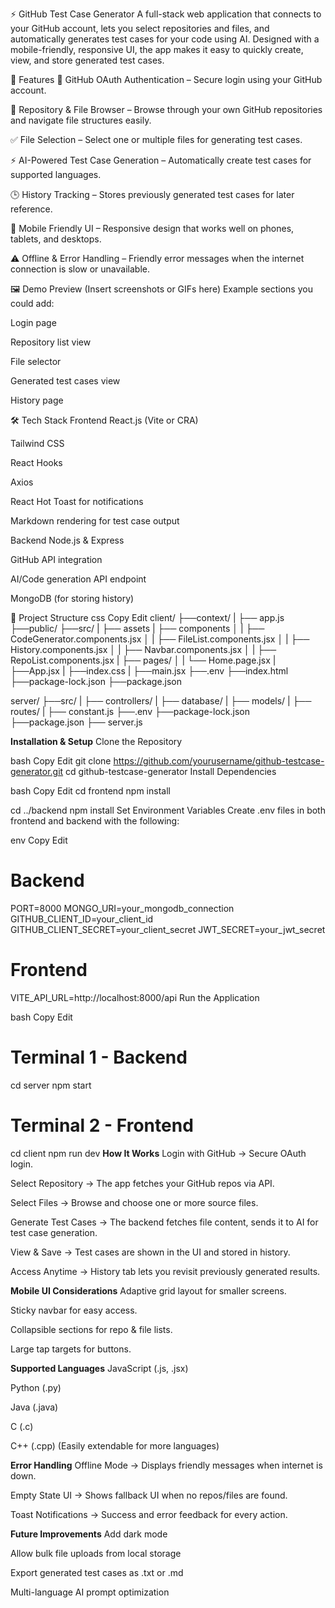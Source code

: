 ⚡ GitHub Test Case Generator
A full-stack web application that connects to your GitHub account, lets you select repositories and files, and automatically generates test cases for your code using AI. Designed with a mobile-friendly, responsive UI, the app makes it easy to quickly create, view, and store generated test cases.

📌 Features
🔐 GitHub OAuth Authentication – Secure login using your GitHub account.

📂 Repository & File Browser – Browse through your own GitHub repositories and navigate file structures easily.

✅ File Selection – Select one or multiple files for generating test cases.

⚡ AI-Powered Test Case Generation – Automatically create test cases for supported languages.

🕒 History Tracking – Stores previously generated test cases for later reference.

📱 Mobile Friendly UI – Responsive design that works well on phones, tablets, and desktops.

⚠ Offline & Error Handling – Friendly error messages when the internet connection is slow or unavailable.

🖼 Demo Preview
(Insert screenshots or GIFs here)
Example sections you could add:

Login page

Repository list view

File selector

Generated test cases view

History page

🛠 Tech Stack
Frontend
React.js (Vite or CRA)

Tailwind CSS

React Hooks

Axios

React Hot Toast for notifications

Markdown rendering for test case output

Backend
Node.js & Express

GitHub API integration

AI/Code generation API endpoint

MongoDB (for storing history)

📂 Project Structure
css
Copy
Edit
client/
  ├──context/
  |   ├── app.js
  ├──public/
  ├──src/
  |   ├── assets
  |   ├── components
  │   |   ├── CodeGenerator.components.jsx
  │   |   ├── FileList.components.jsx
  │   |   ├── History.components.jsx
  │   |   ├── Navbar.components.jsx
  │   |   ├── RepoList.components.jsx
  |   ├── pages/
  │   |   └── Home.page.jsx
  |   ├──App.jsx
  |   ├──index.css
  |   ├──main.jsx
  ├──.env
  ├──index.html
  ├──package-lock.json
  ├──package.json

  
server/
  ├──src/
  |   ├── controllers/
  |   ├── database/
  |   ├── models/
  |   ├── routes/
  |   ├── constant.js
  ├──.env
  ├──package-lock.json
  ├──package.json
  ├── server.js

**Installation & Setup**
Clone the Repository

bash
Copy
Edit
git clone https://github.com/yourusername/github-testcase-generator.git
cd github-testcase-generator
Install Dependencies

bash
Copy
Edit
cd frontend
npm install

cd ../backend
npm install
Set Environment Variables
Create .env files in both frontend and backend with the following:

env
Copy
Edit
# Backend
PORT=8000
MONGO_URI=your_mongodb_connection
GITHUB_CLIENT_ID=your_client_id
GITHUB_CLIENT_SECRET=your_client_secret
JWT_SECRET=your_jwt_secret

# Frontend
VITE_API_URL=http://localhost:8000/api
Run the Application

bash
Copy
Edit
# Terminal 1 - Backend
cd server
npm start

# Terminal 2 - Frontend
cd client
npm run dev
**How It Works**
Login with GitHub → Secure OAuth login.

Select Repository → The app fetches your GitHub repos via API.

Select Files → Browse and choose one or more source files.

Generate Test Cases → The backend fetches file content, sends it to AI for test case generation.

View & Save → Test cases are shown in the UI and stored in history.

Access Anytime → History tab lets you revisit previously generated results.

**Mobile UI Considerations**
Adaptive grid layout for smaller screens.

Sticky navbar for easy access.

Collapsible sections for repo & file lists.

Large tap targets for buttons.

**Supported Languages**
JavaScript (.js, .jsx)

Python (.py)

Java (.java)

C (.c)

C++ (.cpp)
(Easily extendable for more languages)

**Error Handling**
Offline Mode → Displays friendly messages when internet is down.

Empty State UI → Shows fallback UI when no repos/files are found.

Toast Notifications → Success and error feedback for every action.

**Future Improvements**
Add dark mode 

Allow bulk file uploads from local storage

Export generated test cases as .txt or .md

Multi-language AI prompt optimization